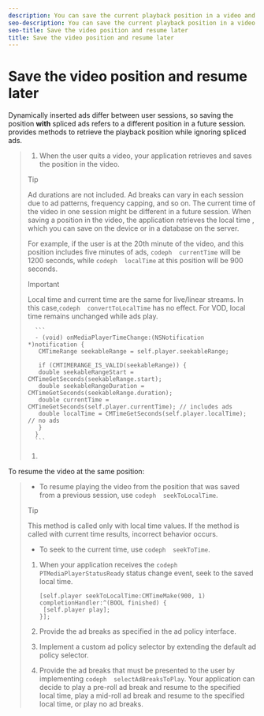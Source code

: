 ```yaml
---
description: You can save the current playback position in a video and resume playing at the same position in a future session.
seo-description: You can save the current playback position in a video and resume playing at the same position in a future session.
seo-title: Save the video position and resume later
title: Save the video position and resume later
---
```


# Save the video position and resume later

Dynamically inserted ads differ between user sessions, so saving the position **with** spliced ads refers to a different position in a future session.  provides methods to retrieve the playback position while ignoring spliced ads.

>1. When the user quits a video, your application retrieves and saves the position in the video.
>   >[!TIP]
>   >
>   >Ad durations are not included.
>   Ad breaks can vary in each session due to ad patterns, frequency capping, and so on. The current time of the video in one session might be different in a future session. When saving a position in the video, the application retrieves the local time , which you can save on the device or in a database on the server.
>   
>   For example, if the user is at the 20th minute of the video, and this position includes five minutes of ads, `codeph  currentTime` will be 1200 seconds, while `codeph  localTime` at this position will be 900 seconds.
>   
>   >[!IMPORTANT]
>   >
>   >Local time and current time are the same for live/linear streams. In this case,`codeph  convertToLocalTime` has no effect. For VOD, local time remains unchanged while ads play.
>   
>       
>       ```
>       - (void) onMediaPlayerTimeChange:(NSNotification *)notification { 
>        CMTimeRange seekableRange = self.player.seekableRange; 
>        
>        if (CMTIMERANGE_IS_VALID(seekableRange)) { 
>        double seekableRangeStart = CMTimeGetSeconds(seekableRange.start); 
>        double seekableRangeDuration = CMTimeGetSeconds(seekableRange.duration); 
>        double currentTime = CMTimeGetSeconds(self.player.currentTime); // includes ads 
>        double localTime = CMTimeGetSeconds(self.player.localTime); // no ads 
>        } 
>       }
>       ```
>       
>   
>1. <!-- Q: Does iOS need the same step before this that The ANdroid &amp; DHLS versions have: "Restore the user session when player activity resumes." with an example of how to do that? -->
To resume the video at the same position:
>* To resume playing the video from the position that was saved from a previous session, use `codeph  seekToLocalTime`.
>  >[!TIP]
>  >
>  >This method is called only with local time values. If the method is called with current time results, incorrect behavior occurs.
>  
>* To seek to the current time, use `codeph  seekToTime`.
>   
>   
>1. When your application receives the `codeph  PTMediaPlayerStatusReady` status change event, seek to the saved local time.
>       
>       ```
>       [self.player seekToLocalTime:CMTimeMake(900, 1) completionHandler:^(BOOL finished) { 
>        [self.player play]; 
>       }];
>       ```
>       
>   
>1. Provide the ad breaks as specified in the ad policy interface.
>   
>1. Implement a custom ad policy selector by extending the default ad policy selector.
>   
>1. Provide the ad breaks that must be presented to the user by implementing `codeph  selectAdBreaksToPlay`.
>   Your application can decide to play a pre-roll ad break and resume to the specified local time, play a mid-roll ad break and resume to the specified local time, or play no ad breaks.
>   
>   
